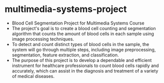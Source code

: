 # multimedia-systems-project
* Blood Cell Segmentation Project for Multimedia Systems Course
* The project's goal is to create a blood cell counting and segmentation algorithm that counts the amount of blood cells in each sample using image processing techniques.
* To detect and count distinct types of blood cells in the sample, the system will go through multiple steps, including image preprocessing, segmentation, feature extraction, and classification.
* The purpose of this project is to develop a dependable and efficient instrument for healthcare professionals to count blood cells rapidly and accurately, which can assist in the diagnosis and treatment of a variety of medical diseases.
